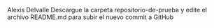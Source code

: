 Alexis Delvalle
Descargue la carpeta repositorio-de-prueba y edite el archivo README.md para subir el nuevo commit a GitHub
